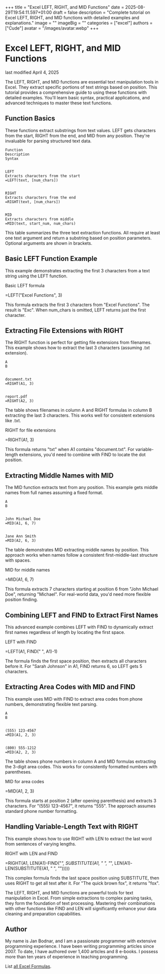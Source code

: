 +++
title = "Excel LEFT, RIGHT, and MID Functions"
date = 2025-08-29T19:54:11.597+01:00
draft = false
description = "Complete tutorial on Excel LEFT, RIGHT, and MID functions with detailed examples and explanations."
image = ""
imageBig = ""
categories = ["excel"]
authors = ["Cude"]
avatar = "/images/avatar.webp"
+++

# Excel LEFT, RIGHT, and MID Functions

last modified April 4, 2025

The LEFT, RIGHT, and MID functions are 
essential text manipulation tools in Excel. They extract specific portions of 
text strings based on position. This tutorial provides a comprehensive guide to 
using these functions with detailed examples. You'll learn basic syntax, 
practical applications, and advanced techniques to master these text functions.

## Function Basics

These functions extract substrings from text values. LEFT gets 
characters from the start, RIGHT from the end, and MID 
from any position. They're invaluable for parsing structured text data.

  
    Function
    Description
    Syntax
  
  
    LEFT
    Extracts characters from the start
    =LEFT(text, [num_chars])
  
  
    RIGHT
    Extracts characters from the end
    =RIGHT(text, [num_chars])
  
  
    MID
    Extracts characters from middle
    =MID(text, start_num, num_chars)
  

This table summarizes the three text extraction functions. All require at least 
one text argument and return a substring based on position parameters. Optional 
arguments are shown in brackets.

## Basic LEFT Function Example

This example demonstrates extracting the first 3 characters from a text string 
using the LEFT function.

Basic LEFT formula
  

=LEFT("Excel Functions", 3)

This formula extracts the first 3 characters from "Excel Functions". The result 
is "Exc". When num_chars is omitted, LEFT returns just the first character.

## Extracting File Extensions with RIGHT

The RIGHT function is perfect for getting file extensions from filenames. This 
example shows how to extract the last 3 characters (assuming .txt extension).

  
    A
    B
  
  
    document.txt
    =RIGHT(A1, 3)
  
  
    report.pdf
    =RIGHT(A2, 3)
  

The table shows filenames in column A and RIGHT formulas in column B extracting 
the last 3 characters. This works well for consistent extensions like .txt.

RIGHT for file extensions
  

=RIGHT(A1, 3)

This formula returns "txt" when A1 contains "document.txt". For variable-length 
extensions, you'd need to combine with FIND to locate the dot position.

## Extracting Middle Names with MID

The MID function extracts text from any position. This example gets middle names 
from full names assuming a fixed format.

  
    A
    B
  
  
    John Michael Doe
    =MID(A1, 6, 7)
  
  
    Jane Ann Smith
    =MID(A2, 6, 3)
  

The table demonstrates MID extracting middle names by position. This approach 
works when names follow a consistent first-middle-last structure with spaces.

MID for middle names
  

=MID(A1, 6, 7)

This formula extracts 7 characters starting at position 6 from "John Michael 
Doe", returning "Michael". For real-world data, you'd need more flexible 
position finding.

## Combining LEFT and FIND to Extract First Names

This advanced example combines LEFT with FIND to dynamically extract first 
names regardless of length by locating the first space.

LEFT with FIND
  

=LEFT(A1, FIND(" ", A1)-1)

The formula finds the first space position, then extracts all characters before 
it. For "Sarah Johnson" in A1, FIND returns 6, so LEFT gets 5 characters.

## Extracting Area Codes with MID and FIND

This example uses MID with FIND to extract area codes from phone numbers, 
demonstrating flexible text parsing.

  
    A
    B
  
  
    (555) 123-4567
    =MID(A1, 2, 3)
  
  
    (800) 555-1212
    =MID(A2, 2, 3)
  

The table shows phone numbers in column A and MID formulas extracting the 3-digit 
area codes. This works for consistently formatted numbers with parentheses.

MID for area codes
  

=MID(A1, 2, 3)

This formula starts at position 2 (after opening parenthesis) and extracts 3 
characters. For "(555) 123-4567", it returns "555". The approach assumes 
standard phone number formatting.

## Handling Variable-Length Text with RIGHT

This example shows how to use RIGHT with LEN to extract the last word from 
sentences of varying lengths.

RIGHT with LEN and FIND
  

=RIGHT(A1, LEN(A1)-FIND("*", SUBSTITUTE(A1, " ", "*", LEN(A1)-LEN(SUBSTITUTE(A1, " ", "")))))

This complex formula finds the last space position using SUBSTITUTE, then uses 
RIGHT to get all text after it. For "The quick brown fox", it returns "fox".

The LEFT, RIGHT, and MID functions are 
powerful tools for text manipulation in Excel. From simple extractions to 
complex parsing tasks, they form the foundation of text processing. Mastering 
their combinations with other functions like FIND and LEN will significantly 
enhance your data cleaning and preparation capabilities.

## Author

My name is Jan Bodnar, and I am a passionate programmer with extensive
programming experience. I have been writing programming articles since 2007.
To date, I have authored over 1,400 articles and 8 e-books. I possess more
than ten years of experience in teaching programming.

List [all Excel Formulas](/all/#excel).